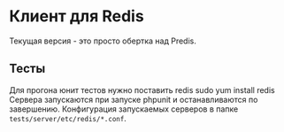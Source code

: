 # Клиент для Redis

Текущая версия - это просто обертка над Predis.

## Тесты

Для прогона юнит тестов нужно поставить redis sudo yum install redis Сервера запускаются при запуске phpunit и останавливаются по завершению. 
Конфигурация запускаемых серверов в папке `tests/server/etc/redis/*.conf`.
